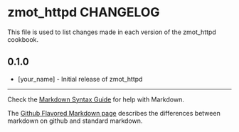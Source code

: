 zmot_httpd CHANGELOG
====================

This file is used to list changes made in each version of the zmot_httpd cookbook.

0.1.0
-----
- [your_name] - Initial release of zmot_httpd

- - -
Check the [Markdown Syntax Guide](http://daringfireball.net/projects/markdown/syntax) for help with Markdown.

The [Github Flavored Markdown page](http://github.github.com/github-flavored-markdown/) describes the differences between markdown on github and standard markdown.
